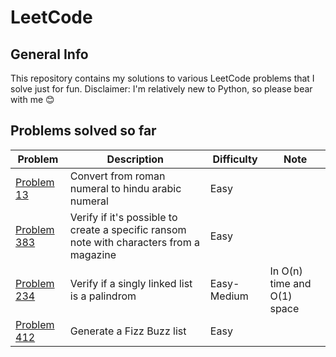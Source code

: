 # LeetCode

## General Info
This repository contains my solutions to various LeetCode problems that I solve just for fun. 
Disclaimer: I'm relatively new to Python, so please bear with me 😊


## Problems solved so far
| Problem | Description | Difficulty | Note |
|---------|-------------|------------|------------|
| [Problem 13](https://leetcode.com/problems/roman-to-integer/?envType=featured-list&envId=challenges-for-new-users) | Convert from roman numeral to hindu arabic numeral | Easy | |
| [Problem 383](https://leetcode.com/problems/ransom-note/?envType=featured-list&envId=challenges-for-new-users) | Verify if it's possible to create a specific ransom note with characters from a magazine | Easy | |
| [Problem 234](https://leetcode.com/problems/palindrome-linked-list/?envType=featured-list&envId=challenges-for-new-users) | Verify if a singly linked list is a palindrom | Easy-Medium | In O(n) time and O(1) space |
| [Problem 412](https://leetcode.com/problems/fizz-buzz/?envType=featured-list&envId=challenges-for-new-users) | Generate a Fizz Buzz list | Easy | |







